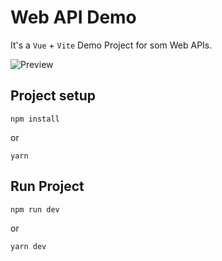 # Web API Demo
  It's a `Vue` + `Vite` Demo Project for som Web APIs.

![Preview](https://cdn.jsdelivr.net/gh/hjwforever/images@main/img/2021/09/25/capture.jpg)

## Project setup

```
npm install
```
or
```
yarn
```

## Run Project

```
npm run dev
```
or
```
yarn dev
```